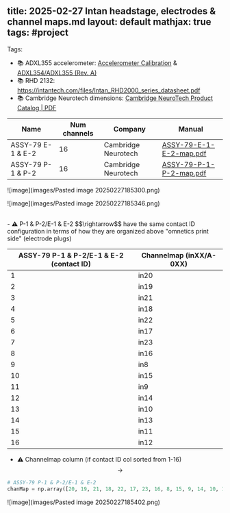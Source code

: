 
 title: 2025-02-27 Intan headstage, electrodes & channel maps.md
 layout: default 
mathjax: true
tags: #project
---
Tags:  
- 📚 ADXL355 accelerometer: [Accelerometer Calibration](https://intantech.com/files/Intan_RHD2000_accelerometer_calibration.pdf) & [ADXL354/ADXL355 (Rev. A)](https://www.analog.com/media/en/technical-documentation/data-sheets/adxl354_355.pdf) 
- 📚 RHD 2132: https://intantech.com/files/Intan_RHD2000_series_datasheet.pdf
- 📚 Cambridge Neurotech dimensions: [Cambridge NeuroTech Product Catalog | PDF](https://www.scribd.com/document/771039846/Cambridge-NeuroTech-Product-Catalog)

| Name              | Num channels | Company             | Manual                                                                                             |
| ----------------- | ------------ | ------------------- | -------------------------------------------------------------------------------------------------- |
| ASSY-79 E-1 & E-2 | 16           | Cambridge Neurotech | [ASSY-79-E-1-E-2-map.pdf](https://www.cambridgeneurotech.com/assets/files/ASSY-79-E-1-E-2-map.pdf) |
| ASSY-79 P-1 & P-2 | 16           | Cambridge Neurotech | [ASSY-79-P-1-P-2-map.pdf](https://www.cambridgeneurotech.com/assets/files/ASSY-79-P-1-P-2-map.pdf) |

![image](images/Pasted image 20250227185300.png)


![image](images/Pasted image 20250227185346.png)

<br>
- ⚠️ P-1 & P-2/E-1 & E-2 $$\rightarrow$$ have the same contact ID configuration in terms of how they are organized above "omnetics print side" (electrode plugs)

| ASSY-79 P-1 & P-2/E-1 & E-2 (contact ID) | Channelmap (inXX/A-0XX) |
| ---------------------------------------- | ----------------------- |
| 1                                        | in20                    |
| 2                                        | in19                    |
| 3                                        | in21                    |
| 4                                        | in18                    |
| 5                                        | in22                    |
| 6                                        | in17                    |
| 7                                        | in23                    |
| 8                                        | in16                    |
| 9                                        | in8                     |
| 10                                       | in15                    |
| 11                                       | in9<br>                 |
| 12                                       | in14                    |
| 13                                       | in10                    |
| 14                                       | in13                    |
| 15                                       | in11                    |
| 16                                       | in12                    |


- ⚠️ Channelmap column (if contact ID col sorted from 1-16) $$\rightarrow$$ 
```python
# ASSY-79 P-1 & P-2/E-1 & E-2
chanMap = np.array([20, 19, 21, 18, 22, 17, 23, 16, 8, 15, 9, 14, 10, 13, 11, 12])
```


![image](images/Pasted image 20250227185402.png)

